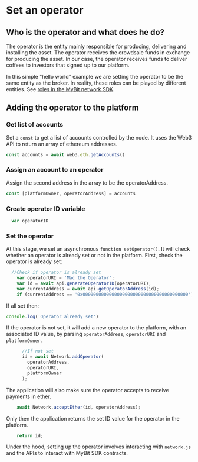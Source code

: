 # Set an operator

## Who is the operator and what does he do?

The operator is the entity mainly responsible for producing, delivering and installing the asset. The operator receives the crowdsale funds in exchange for producing the asset. In our case, the operator receives funds to deliver coffees to investors that signed up to our platform. 

In this simple "hello world" example we are setting the operator to be the same entity as the broker. In reality, these roles can be played by different entities. See [roles in the MyBit network SDK](https://developer.mybit.io/network/#roles). 

## Adding the operator to the platform

### Get list of accounts 

Set a `const` to get a list of accounts controlled by the node. It uses the Web3 API to return an array of ethereum addresses. 

```javascript
const accounts = await web3.eth.getAccounts()
```

### Assign an account to an operator

Assign the second address in the array to be the operatorAddress.

```javascript
const [platformOwner, operatorAddress] = accounts
```

### Create operator ID variable 

```javascript
  var operatorID
```

### Set the operator

At this stage, we set an asynchronous `function setOperator()`. It will check whether an operator is already set or not in the platform. First, check the operator is already set: 

```javascript
  //Check if operator is already set
    var operatorURI = 'Mac the Operator';
    var id = await api.generateOperatorID(operatorURI);
    var currentAddress = await api.getOperatorAddress(id);
    if (currentAddress == '0x0000000000000000000000000000000000000000')
```

If all set then:

```javascript
console.log('Operator already set')
```

If the operator is not set, it will add a new operator to the platform, with an associated ID value, by parsing `operatorAddress`, `operatorURI` and `platformOwner`.

```javascript
      //If not set
      id = await Network.addOperator(
        operatorAddress,
        operatorURI,
        platformOwner
      );
```

The application will also make sure the operator accepts to receive payments in ether.

```javascript
    await Network.acceptEther(id, operatorAddress);
```

Only then the application  returns the set ID value for the operator in the platform. 

```javascript
    return id;
```

Under the hood, setting up the operator involves interacting with `network.js` and the APIs to interact with MyBit SDK contracts.  






